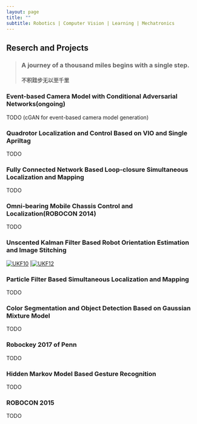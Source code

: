 ```yaml
---
layout: page
title: ""
subtitle: Robotics | Computer Vision | Learning | Mechatronics
---
```

## Reserch and Projects
> ### A journey of a thousand miles begins with a single step. 
> #### 不积跬步无以至千里

### Event-based Camera Model with Conditional Adversarial Networks(ongoing)
TODO (cGAN for event-based camera model generation)

### Quadrotor Localization and Control Based on VIO and Single Apriltag
TODO

### Fully Connected Network Based Loop-closure Simultaneous Localization and Mapping
TODO

### Omni-bearing Mobile Chassis Control and Localization(ROBOCON 2014)
TODO

### Unscented Kalman Filter Based Robot Orientation Estimation and Image Stitching
[![UKF10](http://img.youtube.com/vi/YZcB-QJcKUk/0.jpg)](http://www.youtube.com/watch?v=YZcB-QJcKUk "UKF10")
|[![UKF12](http://img.youtube.com/vi/5h3WvN3YURc/0.jpg)](http://www.youtube.com/watch?v=5h3WvN3YURc "UKF12")

### Particle Filter Based Simultaneous Localization and Mapping
TODO

### Color Segmentation and Object Detection Based on Gaussian Mixture Model
TODO

### Robockey 2017 of Penn
TODO

### Hidden Markov Model Based Gesture Recognition
TODO



### ROBOCON 2015
TODO
